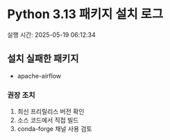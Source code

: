 # Python 3.13 패키지 설치 로그

실행 시간: 2025-05-19 06:12:34


## 설치 실패한 패키지

- apache-airflow

### 권장 조치

1. 최신 프리릴리스 버전 확인
2. 소스 코드에서 직접 빌드
3. conda-forge 채널 사용 검토
